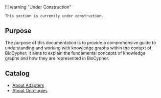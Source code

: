 !!! warning "Under Construction"

    This section is currently under construction.

## Purpose
The purpose of this documentation is to provide a comprehensive guide to understanding and working with knowledge graphs within the context of BioCypher.  It aims to explain the fundamental concepts of knowledge graphs and how they are represented in BioCypher.


## Catalog

- [About Adapters](adapters.md)
- [About Ontologies](ontologies.md)

<!-- TODO there are "basics-knowledge-graphs.md" and
"knowledge-graph-biocypher.md" to still consider, fill in, etc. I am not
particularly convinced we need to (or are able to, in fact) explain very basic
things without knowing the user's background. Some knowledge should be assumed,
and we can also link to external resources (even very general ones, like
wikipedia) for further reading. -->
